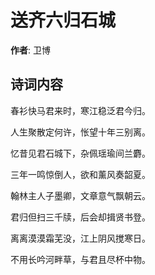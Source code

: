# 送齐六归石城

**作者**: 卫博

## 诗词内容

春衫快马君来时，寒江稳泛君今归。

人生聚散定何许，怅望十年三别离。

忆昔见君石城下，杂佩瑶瑜间兰麝。

三年一鸣惊倒人，欲和薰风奏韶夏。

翰林主人子墨卿，文章意气飘朝云。

君归但扫三千牍，后会却揖贤书登。

离离漠漠霜芜没，江上阴风搅寒日。

不用长吟河畔草，与君且尽杯中物。

